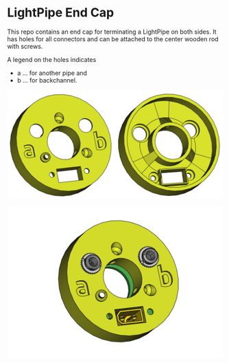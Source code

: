 # LightPipe End Cap

This repo contains an end cap for terminating a LightPipe on both sides. It has holes for all connectors and can be attached to the center wooden rod with screws.

A legend on the holes indicates

- a … for another pipe and
- b … for backchannel.

![LightPipe-EndCap - Empty cap from top and bottom](doc/LightPipe-EndCap.png)

![LightPipe-EndCap - Empty cap from top and bottom](doc/LightPipe-EndCap-Front-with-PCB.png)
